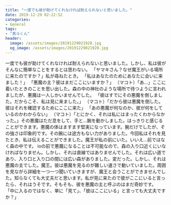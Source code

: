 ```yaml
---
title: "一度でも彼が助けてくれなければ耐えられないと思いました。"
date: 2019-12-29 02:22:52
categories:
- General
tags:
- "真斗くん"
header:
  image: /assets/images/20191229021928.jpg
  og_image: /assets/images/20191229021928.jpg
---
```


一度でも彼が助けてくれなければ耐えられないと思いました。しかし、私は彼がそんなに簡単なことをするとは思わない。 「ヤマキさん？なぜ魔王がいる場所に来たのですか？」私が尋ねたとき。 「私はあなたのためにあなたに会いに来ました！」 「悪魔の主？彼はまだここにいますか？」 （マコト）「あ…」ここに着いたときのことを思い出した。森の中の神社のような場所で待つように言われましたが、悪魔は一人しかいませんでした。 「彼はすでにその悪魔を倒しました。だからこそ、私は見に来ました。」 （マコト）「だから彼は悪魔を倒した。彼はそれを確認するためにここに来た」 「あの悪魔が何なのか、彼が何をしているのかわからない」 （マコト）「とにかく、それは私にはまったくわからなかった。」その悪魔はただ息をして、手と…腕を動かしました。はっきりと感じることができます。悪魔の体はますます堅実になっています。腕だけでしたが、その強さは印象的です。その腕には途方もない力がありました。今回私はそれを見たとき、私は伝えることができました。魔王が私の前にいた。いいえ...前ではなく森の中です。 ioの前で悪魔になることは不可能なので、森の入り口近くにいなければなりません。しかし、それは直線ではありませんでした。それは広い道であり、入り口と入り口の間には広い森がありました。変だった。しかし、それは悪魔の主でした。魔王。彼は悪魔を見るのが難しい速さで動いていました。周囲を見ながら詳細を一つ一つ聞いていきますが、魔王と会うことができませんでした。知らなくても大丈夫だと思います。私が見に来たので彼がここにいると言ったら、それはうそです。そもそも、彼を悪魔の主と呼ぶのはまだ奇妙です。 「中に入るのではなく、単に「見て」、「彼はここにいる」と言っても大丈夫ですか？」
